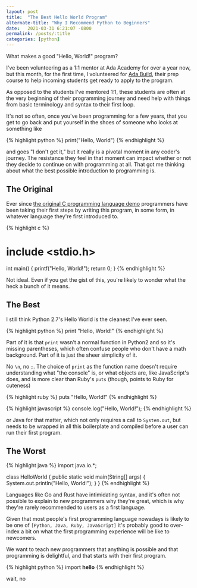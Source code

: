 ```yaml
---
layout: post
title:  "The Best Hello World Program"
alternate-title: "Why I Recommend Python to Beginners"
date:   2021-03-31 6:21:07 -0800
permalink: /posts/:title
categories: [python]
---
```

What makes a good "Hello, World!" program?

I've been volunteering as a 1:1 mentor at Ada Academy for over a year now, but this month, for the first time, I volunteered for [Ada Build](https://adadevelopersacademy.org/ada-build-prepare/), their prep course to help incoming students get ready to apply to the program.

As opposed to the students I've mentored 1:1, these students are often at the very beginning of their programming journey and need help with things from basic terminology and syntax to their first loop.

It's not so often, once you've been programming for a few years, that you get to go back and put yourself in the shoes of someone who looks at something like

{% highlight python %}
print("Hello, World")
{% endhighlight %}

and goes "I don't get it," but it really is a pivotal moment in any coder's journey. The resistance they feel in that moment can impact whether or not they decide to continue on with programming at all.
That got me thinking about what the best possible introduction to programming is.

## The Original

Ever since [the original C programming language demo](https://en.wikipedia.org/wiki/%22Hello,_World!%22_program) programmers have been taking their first steps by writing this program, in some form, in whatever language they're first introduced to.

<!-- markdownlint-disable MD025 CMD003 CMD004 -->
{% highlight c %}

# include <stdio.h>

int main() {
   printf("Hello, World!");
   return 0;
}
{% endhighlight %}
<!-- markdownlint-enable MD025 CMD003 CMD004 -->

Not ideal. Even if you get the gist of this, you're likely to wonder what the heck a bunch of it means.

## The Best

I still think Python 2.7's Hello World is the cleanest I've ever seen.

{% highlight python %}
print "Hello, World!"
{% endhighlight %}

Part of it is that `print` wasn't a normal function in Python2 and so it's missing parentheses, which often confuse people who don't have a math background. Part of it is just the sheer simplicity of it.

No `\n`, no `;`. The choice of `print` as the function name doesn't require understanding what "the console" is, or what objects are, like JavaScript's does, and is more clear than Ruby's `puts` (though, points to Ruby for cuteness)

{% highlight ruby %}
puts "Hello, World!"
{% endhighlight %}

{% highlight javascript %}
console.log("Hello, World!");
{% endhighlight %}

or Java for that matter, which not only requires a call to `System.out`, but needs to be wrapped in all this boilerplate and compiled before a user can run their first program.

## The Worst

{% highlight java %}
import java.io.*;

class HelloWorld {
    public static void main(String[] args)
    {
        System.out.println("Hello, World!");
    }
}
{% endhighlight %}

Languages like Go and Rust have intimidating syntax, and it's often not possible to explain to new programmers why they're great, which is why they're rarely recommended to users as a first language.

Given that most people's first programming language nowadays is likely to be one of `[Python, Java, Ruby, JavaScript]` it's probably good to over-index a bit on what the first programming experience will be like to newcomers.

We want to teach new programmers that anything is possible and that programming is delightful, and that starts with their first program.

{% highlight python %}
import __hello__
{% endhighlight %}

wait, no
